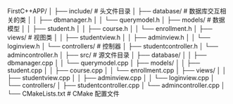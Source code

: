 FirstC++APP/
│
├── include/          # 头文件目录
│   ├── database/     # 数据库交互相关的类
│   │   ├── dbmanager.h
│   │   └── querymodel.h
│   ├── models/       # 数据模型
│   │   ├── student.h
│   │   ├── course.h
│   │   └── enrollment.h
│   ├── views/        # 视图类
│   │   ├── studentview.h
│   │   ├── adminview.h
│   │   └── loginview.h
│   └── controllers/  # 控制器
│       ├── studentcontroller.h
│       └── admincontroller.h
│
├── src/              # 源文件目录
│   ├── database/
│   │   ├── dbmanager.cpp
│   │   └── querymodel.cpp
│   ├── models/
│   │   ├── student.cpp
│   │   ├── course.cpp
│   │   └── enrollment.cpp
│   ├── views/
│   │   ├── studentview.cpp
│   │   ├── adminview.cpp
│   │   └── loginview.cpp
│   └── controllers/
│       ├── studentcontroller.cpp
│       └── admincontroller.cpp
│
└── CMakeLists.txt    # CMake 配置文件